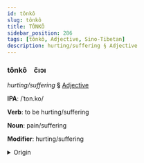 ```yaml
---
id: tônkô
slug: tônkô
title: TÔNKÔ
sidebar_position: 286
tags: [tônkô, Adjective, Sino-Tibetan]
description: hurting/suffering § Adjective
---
```


### tônkô&emsp;<span kind="abugida">c̃ıɔı</span>

*hurting/suffering* **§** [Adjective](../../tags/Adjective)

**IPA**: /ˈton.ko/

**Verb**: to be hurting/suffering

**Noun**: pain/suffering

**Modifier**: hurting/suffering

<details>
    <summary>Origin</summary>
    Min, Southern 痛苦 thòng-khó͘  /tʰɔŋkʰɔ/<br/>
    <em>Sino-Tibetan Language Family</em>
</details>